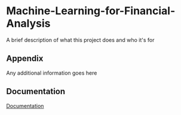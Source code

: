 
# Machine-Learning-for-Financial-Analysis

A brief description of what this project does and who it's for



## Appendix

Any additional information goes here


## Documentation

[Documentation](https://linktodocumentation)


